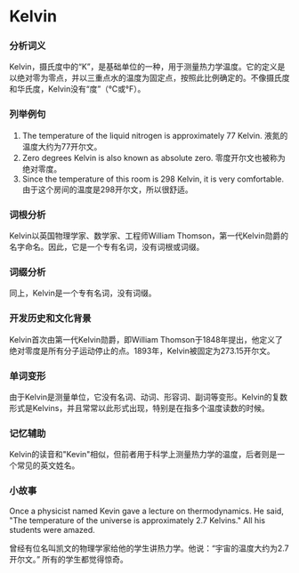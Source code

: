 # Kelvin

### 分析词义

  

Kelvin，摄氏度中的“K”，是基础单位的一种，用于测量热力学温度。它的定义是以绝对零为零点，并以三重点水的温度为固定点，按照此比例确定的。不像摄氏度和华氏度，Kelvin没有“度”（℃或°F）。

  

### 列举例句

  

1.  The temperature of the liquid nitrogen is approximately 77 Kelvin. 液氮的温度大约为77开尔文。
2.  Zero degrees Kelvin is also known as absolute zero. 零度开尔文也被称为绝对零度。
3.  Since the temperature of this room is 298 Kelvin, it is very comfortable. 由于这个房间的温度是298开尔文，所以很舒适。

  

### 词根分析

  

Kelvin以英国物理学家、数学家、工程师William Thomson，第一代Kelvin勋爵的名字命名。因此，它是一个专有名词，没有词根或词缀。

  

### 词缀分析

  

同上，Kelvin是一个专有名词，没有词缀。

  

### 开发历史和文化背景

  

Kelvin首次由第一代Kelvin勋爵，即William Thomson于1848年提出，他定义了绝对零度是所有分子运动停止的点。1893年，Kelvin被固定为273.15开尔文。

  

### 单词变形

  

由于Kelvin是测量单位，它没有名词、动词、形容词、副词等变形。Kelvin的复数形式是Kelvins，并且常常以此形式出现，特别是在指多个温度读数的时候。

  

### 记忆辅助

  

Kelvin的读音和"Kevin"相似，但前者用于科学上测量热力学的温度，后者则是一个常见的英文姓名。

  

### 小故事

  

Once a physicist named Kevin gave a lecture on thermodynamics. He said, "The temperature of the universe is approximately 2.7 Kelvins." All his students were amazed.

  

曾经有位名叫凯文的物理学家给他的学生讲热力学。他说：“宇宙的温度大约为2.7开尔文。” 所有的学生都觉得惊奇。
